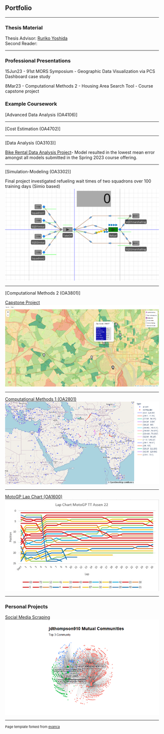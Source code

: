 ## Portfolio

---

### Thesis Material

Thesis Advisor: 
<a href="http://faculty.nps.edu/ryoshida/">Ruriko Yoshida</a> <br>
Second Reader: 

---

### Professional Presentations

15Jun23 - 91st MORS Symposium - Geographic Data Visualization via PCS Dashboard case study

8Mar23 - Computational Methods 2 - Housing Area Search Tool - Course capstone project

### Example Coursework

[Advanced Data Analysis (OA4106)]

---

[Cost Estimation (OA4702)]

---

[Data Analysis (OA3103)]

<a target='_blank' href="./Files/DAP1.pdf">Bike Rental Data Analysis Project<a/>- Model resulted in the lowest mean error amongst all models submitted in the Spring 2023 course offering.

---
  
[Simulation-Modeling (OA3302)]
  
Final project investigated refueling wait times of two squadrons over 100 training days (Simio based)
<img src= 'images/Final_Project_snip.png?raw=true'/>
 
---

[Computational Methods 2 (OA3801)]

<a href="./Files/HAST-E Exec Summary.pdf">Capstone Project<a/>
<img src="images/HAST-E.png?raw=true"/>

---

[Computational Methods 1 (OA2801)](OA2801.md)
<img src="images/humanitarianlogistics1.png?raw=true"/>

---

[MotoGP Lap Chart (OA1600)](Files/Lab2.xlsx)
<img src="images/Lap Chart.jpg?raw=true"/>

---

### Personal Projects

[Social Media Scraping](/sample_page)
<img src="images/jdthompson ego.png?raw=true"/>

---
<p style="font-size:11px">Page template forked from <a href="https://github.com/evanca/quick-portfolio">evanca</a></p>
<!-- Remove above link if you don't want to attibute -->
